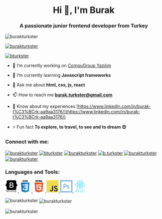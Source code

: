 <h1 align="center">Hi 👋, I'm Burak</h1>
<h3 align="center">A passionate junior frontend developer from Turkey</h3>

<p align="left"> <img src="https://komarev.com/ghpvc/?username=burakturkster&label=Profile%20views&color=0e75b6&style=flat" alt="burakturkster" /> </p>

<p align="left"> <a href="https://github.com/ryo-ma/github-profile-trophy"><img src="https://github-profile-trophy.vercel.app/?username=burakturkster" alt="burakturkster" /></a> </p>

<p align="left"> <a href="https://twitter.com/bturkster" target="blank"><img src="https://img.shields.io/twitter/follow/bturkster?logo=twitter&style=for-the-badge" alt="bturkster" /></a> </p>

- 🔭 I’m currently working on [CompuGroup Yazılım](https://cgmturkiye.com/)

- 🌱 I’m currently learning **Javascript frameworks**

- 💬 Ask me about **html, css, js, react**

- 📫 How to reach me **burak.turkster@gmail.com**

- 📄 Know about my experiences [https://www.linkedin.com/in/burak-t%C3%BCrk-aa9aa3176/](https://www.linkedin.com/in/burak-t%C3%BCrk-aa9aa3176/)

- ⚡ Fun fact **To explore, to travel, to see and to dream 😍**

<h3 align="left">Connect with me:</h3>
<p align="left">
<a href="https://codepen.io/burakturkster" target="blank"><img align="center" src="https://raw.githubusercontent.com/rahuldkjain/github-profile-readme-generator/master/src/images/icons/Social/codepen.svg" alt="burakturkster" height="30" width="40" /></a>
<a href="https://twitter.com/bturkster" target="blank"><img align="center" src="https://raw.githubusercontent.com/rahuldkjain/github-profile-readme-generator/master/src/images/icons/Social/twitter.svg" alt="bturkster" height="30" width="40" /></a>
<a href="https://linkedin.com/in/burakturkster" target="blank"><img align="center" src="https://raw.githubusercontent.com/rahuldkjain/github-profile-readme-generator/master/src/images/icons/Social/linked-in-alt.svg" alt="burakturkster" height="30" width="40" /></a>
<a href="https://instagram.com/b.turkster" target="blank"><img align="center" src="https://raw.githubusercontent.com/rahuldkjain/github-profile-readme-generator/master/src/images/icons/Social/instagram.svg" alt="b.turkster" height="30" width="40" /></a>
<a href="https://www.youtube.com/c/burakturkster" target="blank"><img align="center" src="https://raw.githubusercontent.com/rahuldkjain/github-profile-readme-generator/master/src/images/icons/Social/youtube.svg" alt="burakturkster" height="30" width="40" /></a>
<a href="https://www.hackerrank.com/burakturkster" target="blank"><img align="center" src="https://raw.githubusercontent.com/rahuldkjain/github-profile-readme-generator/master/src/images/icons/Social/hackerrank.svg" alt="burakturkster" height="30" width="40" /></a>
</p>

<h3 align="left">Languages and Tools:</h3>
<p align="left"> <a href="https://getbootstrap.com" target="_blank" rel="noreferrer"> <img src="https://raw.githubusercontent.com/devicons/devicon/master/icons/bootstrap/bootstrap-plain-wordmark.svg" alt="bootstrap" width="40" height="40"/> </a> <a href="https://www.w3schools.com/css/" target="_blank" rel="noreferrer"> <img src="https://raw.githubusercontent.com/devicons/devicon/master/icons/css3/css3-original-wordmark.svg" alt="css3" width="40" height="40"/> </a> <a href="https://www.w3.org/html/" target="_blank" rel="noreferrer"> <img src="https://raw.githubusercontent.com/devicons/devicon/master/icons/html5/html5-original-wordmark.svg" alt="html5" width="40" height="40"/> </a> <a href="https://developer.mozilla.org/en-US/docs/Web/JavaScript" target="_blank" rel="noreferrer"> <img src="https://raw.githubusercontent.com/devicons/devicon/master/icons/javascript/javascript-original.svg" alt="javascript" width="40" height="40"/> </a> <a href="https://www.photoshop.com/en" target="_blank" rel="noreferrer"> <img src="https://raw.githubusercontent.com/devicons/devicon/master/icons/photoshop/photoshop-line.svg" alt="photoshop" width="40" height="40"/> </a> <a href="https://reactjs.org/" target="_blank" rel="noreferrer"> <img src="https://raw.githubusercontent.com/devicons/devicon/master/icons/react/react-original-wordmark.svg" alt="react" width="40" height="40"/> </a> </p>

<p><img align="left" src="https://github-readme-stats.vercel.app/api/top-langs?username=burakturkster&show_icons=true&locale=en&layout=compact" alt="burakturkster" /></p>

<p>&nbsp;<img align="center" src="https://github-readme-stats.vercel.app/api?username=burakturkster&show_icons=true&locale=en" alt="burakturkster" /></p>

<p><img align="center" src="https://github-readme-streak-stats.herokuapp.com/?user=burakturkster&" alt="burakturkster" /></p>
